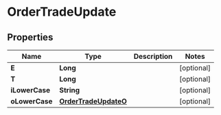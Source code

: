 

# OrderTradeUpdate


## Properties

| Name | Type | Description | Notes |
|------------ | ------------- | ------------- | -------------|
|**E** | **Long** |  |  [optional] |
|**T** | **Long** |  |  [optional] |
|**iLowerCase** | **String** |  |  [optional] |
|**oLowerCase** | [**OrderTradeUpdateO**](OrderTradeUpdateO.md) |  |  [optional] |



